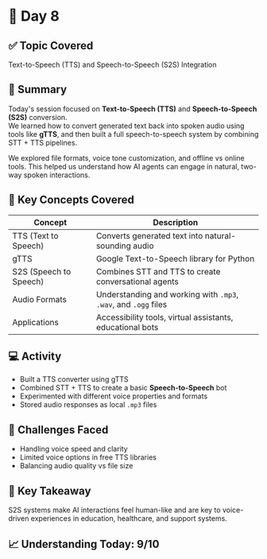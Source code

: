 # 📘 Day 8

## ✅ Topic Covered  
Text-to-Speech (TTS) and Speech-to-Speech (S2S) Integration

## 🧠 Summary  
Today's session focused on **Text-to-Speech (TTS)** and **Speech-to-Speech (S2S)** conversion.  
We learned how to convert generated text back into spoken audio using tools like **gTTS**, and then built a full speech-to-speech system by combining STT + TTS pipelines.

We explored file formats, voice tone customization, and offline vs online tools. This helped us understand how AI agents can engage in natural, two-way spoken interactions.

## 🧪 Key Concepts Covered

| Concept             | Description                                                                 |
|---------------------|-----------------------------------------------------------------------------|
| TTS (Text to Speech)| Converts generated text into natural-sounding audio                         |
| gTTS                | Google Text-to-Speech library for Python                                    |
| S2S (Speech to Speech)| Combines STT and TTS to create conversational agents                      |
| Audio Formats       | Understanding and working with `.mp3`, `.wav`, and `.ogg` files             |
| Applications        | Accessibility tools, virtual assistants, educational bots                   |

## 💻 Activity
- Built a TTS converter using gTTS  
- Combined STT + TTS to create a basic **Speech-to-Speech** bot  
- Experimented with different voice properties and formats  
- Stored audio responses as local `.mp3` files

## 🤔 Challenges Faced
- Handling voice speed and clarity  
- Limited voice options in free TTS libraries  
- Balancing audio quality vs file size

## 🎯 Key Takeaway  
S2S systems make AI interactions feel human-like and are key to voice-driven experiences in education, healthcare, and support systems.

## 📈 Understanding Today: 9/10

